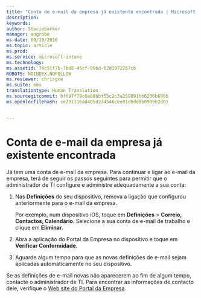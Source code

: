 ```yaml
---
title: "Conta de e-mail da empresa já existente encontrada | Microsoft Intune"
description: 
keywords: 
author: Staciebarker
manager: angrobe
ms.date: 09/19/2016
ms.topic: article
ms.prod: 
ms.service: microsoft-intune
ms.technology: 
ms.assetid: 74c51f7b-7bd8-45cf-99bd-02d1972267cb
ROBOTS: NOINDEX,NOFOLLOW
ms.reviewer: chrisgre
ms.suite: ems
translationtype: Human Translation
ms.sourcegitcommit: bff97f79c6e88bbf55c2c3a259891bb6206b690b
ms.openlocfilehash: ce231116ad405d274546cee81dbdd0b0909b2d01


---
```


# Conta de e-mail da empresa já existente encontrada
Já tem uma conta de e-mail da empresa. Para continuar e ligar ao e-mail da empresa, terá de seguir os passos seguintes para permitir que o administrador de TI configure e administre adequadamente a sua conta:

1.  Nas **Definições** do seu dispositivo, remova a ligação que configurou anteriormente para o e-mail da empresa.

    Por exemplo, num dispositivo iOS, toque em **Definições** &gt; **Correio, Contactos, Calendário**. Selecione a sua conta de e-mail de trabalho e clique em **Eliminar**.

2.  Abra a aplicação do Portal da Empresa no dispositivo e toque em **Verificar Conformidade**.

3.  Aguarde algum tempo para que as novas definições de e-mail sejam aplicadas automaticamente no seu dispositivo.

Se as definições de e-mail novas não aparecerem ao fim de algum tempo, contacte o administrador de TI. Para encontrar as informações de contacto dele, verifique o [Web site do Portal da Empresa](http://portal.manage.microsoft.com).



<!--HONumber=Sep16_HO3-->


